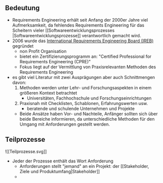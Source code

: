 ## Bedeutung 

- Requirements Engineering erhält seit Anfang der 2000er Jahre viel Aufmerksamkeit, da fehlendes Requirements Engineering für das Scheitern vieler [[Softwareentwicklungsprozesses |Softwareentwicklungsprozesse]] verantwortlich gemacht wird.
- 2006 wurde das [International Requirements Engineering Board (IREB)](https://www.ireb.org) gegründet
	- non Profit Organisation
	- bietet ein Zertifizierungsprogramm an: "Certified Professional for Requirements Engineering (CPRE)" 
	- Fokus liegt auf der Vermittlung von Praxisrelevanten Methoden des Requirements Engineering	
- es gibt viel Literatur mit zwei Ausprägungen aber auch Schnittmengen davon:
	1. Methoden werden unter Lehr- und Forschungsaspekten in einem größeren Kontext betrachtet 
		- Universitäten, Fachhochschule und Forschungseinrichtungen
	2. Praxisnah mit Checklisten, Schablonen, Erfahrungswerten usw.
		- beratende und schulende Unternehmen und Projekte
	- Beide Ansätze haben Vor- und Nachteile, Anfänger sollten sich über beide Bereiche informieren, da unterschiedliche Methoden für den Umgang mit Anforderungen gestellt werden.

## Teilprozesse

![[Teilprozesse.svg]]
- Jeder der Prozesse enthält das Wort Anforderung
	- Anforderungen stellt "jemand" an ein Projekt: der [[Stakeholder, Ziele und Produktumfang|Stakeholder]]
	- 